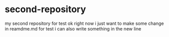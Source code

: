 # second-repository
my second repository for test
ok right now i just want to make some change in reamdme.md for test 
i can also write something in the new line
